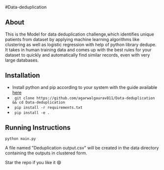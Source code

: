 #Data-deduplication

## About

This is the Model for data deduplication challenge,which identifies unique patients from dataset by applying machine learning algorithms like clustering as well as logistic regression with help of python library dedupe.
It takes in human training data and comes up with the best rules for your dataset to quickly and automatically find similar records, even with very large databases.

## Installation

* Install python and pip according to your system with the guide available [here](http://docs.python-guide.org/en/latest/starting/installation/)
* ` git clone https://github.com/agarwalgaurav811/Data-deduplication && cd Data-deduplication`
* ` pip install -r requirements.txt`
* ` pip install -e .`

## Running Instructions
```
python main.py
```
A file named "Deduplication output.csv" will be created in the data directory containing the outputs in clustered form.




Star the repo if you like it :smile:
